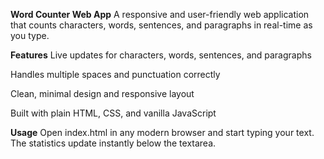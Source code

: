 **Word Counter Web App**
A responsive and user-friendly web application that counts characters, words, sentences, and paragraphs in real-time as you type.

**Features**
Live updates for characters, words, sentences, and paragraphs

Handles multiple spaces and punctuation correctly

Clean, minimal design and responsive layout

Built with plain HTML, CSS, and vanilla JavaScript

**Usage**
Open index.html in any modern browser and start typing your text. The statistics update instantly below the textarea.
